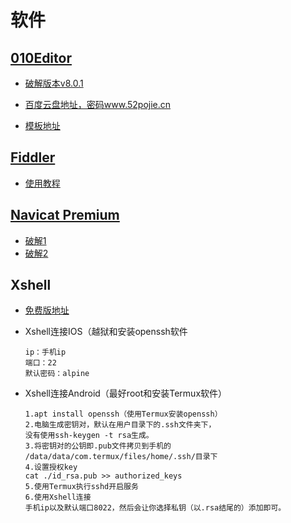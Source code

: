 # 软件

## [010Editor](https://www.sweetscape.com/010editor/)

+ [破解版本v8.0.1](https://www.52pojie.cn/forum.php?mod=viewthread&tid=684119&page=)

+ [百度云盘地址，密码www.52pojie.cn](https://pan.baidu.com/s/1gwKmbEiSJ9pygG80MF354g)
+ [模板地址](https://github.com/strazzere/010Editor-stuff)

## [Fiddler](https://www.telerik.com/fiddler)

+ [使用教程](https://www.oschina.net/p/fiddler?hmsr=aladdin1e1)

## [Navicat Premium]()

+ [破解1](https://www.jianshu.com/p/5f693b4c9468/)
+ [破解2]([https://file.woytu.com/?dir=DeveloperTool/%E5%B7%A5%E5%85%B7](https://file.woytu.com/?dir=DeveloperTool/工具))

## Xshell

+ [免费版地址](https://www.netsarang.com/download/free_license.html)

+ Xshell连接IOS（越狱和安装openssh软件

  ```
  ip：手机ip
  端口：22
  默认密码：alpine
  ```

+ Xshell连接Android（最好root和安装Termux软件）

  ```
  1.apt install openssh（使用Termux安装openssh）
  2.电脑生成密钥对，默认在用户目录下的.ssh文件夹下，
  没有使用ssh-keygen -t rsa生成。
  3.将密钥对的公钥即.pub文件拷贝到手机的
  /data/data/com.termux/files/home/.ssh/目录下
  4.设置授权key
  cat ./id_rsa.pub >> authorized_keys
  5.使用Termux执行sshd开启服务
  6.使用Xshell连接
  手机ip以及默认端口8022，然后会让你选择私钥（以.rsa结尾的）添加即可。
  ```

  

